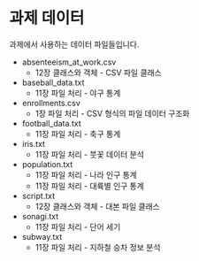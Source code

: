 # 과제 데이터
과제에서 사용하는 데이터 파일들입니다.
- absenteeism_at_work.csv
    - 12장 클래스와 객체 - CSV 파일 클래스
- baseball_data.txt
    - 11장 파일 처리 - 야구 통계
- enrollments.csv
    - 1장 파일 처리 - CSV 형식의 파일 데이터 구조화
- football_data.txt
    - 11장 파일 처리 - 축구 통계
- iris.txt
    - 11장 파일 처리 - 붓꽃 데이터 분석
- population.txt
    - 11장 파일 처리 - 나라 인구 통계
    - 11장 파일 처리 - 대륙별 인구 통계
- script.txt
    - 12장 클래스와 객체 - 대본 파일 클래스
- sonagi.txt
    - 11장 파일 처리 - 단어 세기
- subway.txt
    - 11장 파일 처리 - 지하철 승차 정보 분석
